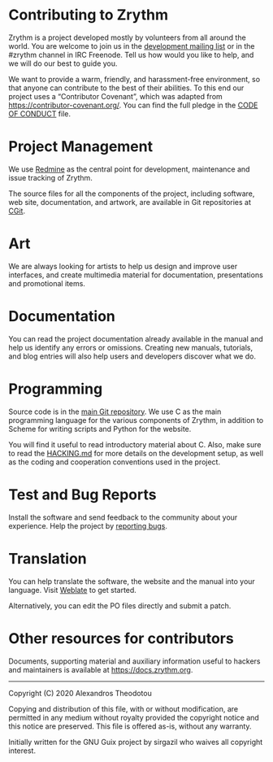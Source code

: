 Contributing to Zrythm
======================

Zrythm is a project developed mostly by volunteers
from all around the world. You are welcome to join
us in the [development mailing list](https://lists.zrythm.org/lists/listinfo/dev)
or in the #zrythm channel in IRC Freenode. Tell us
how would you like to help, and we will do our best
to guide you.

We want to provide a warm, friendly, and
harassment-free environment, so that anyone can
contribute to the best of their abilities. To this
end our project uses a “Contributor Covenant”, which
was adapted from https://contributor-covenant.org/.
You can find the full pledge in the
[CODE OF CONDUCT](CODE_OF_CONDUCT.md) file.

# Project Management
We use [Redmine](https://redmine.zrythm.org/)
as the central point for development, maintenance and
issue tracking of Zrythm.

The source files for all the components of the
project, including software, web site, documentation,
and artwork, are available in Git repositories at
[CGit](https://git.zrythm.org/cgit/).

# Art
We are always looking for artists to help us design
and improve user interfaces, and create multimedia
material for documentation, presentations and
promotional items.

# Documentation
You can read the project documentation already
available in the manual and help us identify any
errors or omissions. Creating new manuals,
tutorials, and blog entries will also help users and
developers discover what we do.

# Programming
Source code is in the
[main Git repository](https://git.zrythm.org/cgit/zrythm/).
We use C as the main programming language for the
various components of Zrythm, in addition to
Scheme for writing scripts and Python for the
website.

You will find it useful to read introductory
material about C. Also, make sure to read the
[HACKING.md](HACKING.md) for more details on the
development setup, as well as the coding and
cooperation conventions used in the project.

# Test and Bug Reports
Install the software and send feedback to the
community about your experience. Help the project
by [reporting bugs](https://redmine.zrythm.org/projects/zrythm/issues/new).

# Translation
You can help translate the software, the website
and the manual into your language. Visit
[Weblate](https://hosted.weblate.org/engage/zrythm/?utm_source=widget) to get started.

Alternatively, you can edit the PO files directly
and submit a patch.

# Other resources for contributors
Documents, supporting material and auxiliary
information useful to hackers and maintainers is
available at <https://docs.zrythm.org>.

----

Copyright (C) 2020 Alexandros Theodotou

Copying and distribution of this file, with or without modification,
are permitted in any medium without royalty provided the copyright
notice and this notice are preserved.  This file is offered as-is,
without any warranty.

Initially written for the GNU Guix project by
sirgazil who waives all copyright interest.
